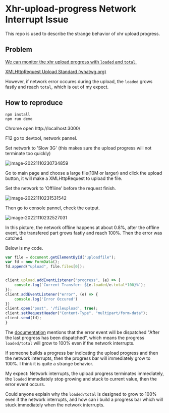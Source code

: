 # Xhr-upload-progress Network Interrupt Issue

This repo is used to describe the strange behavior of xhr upload progress.

## Problem

[We can monitor the xhr upload progress with `loaded` and `total`.](https://stackoverflow.com/questions/76976/how-to-get-progress-from-xmlhttprequest/3694435#3694435)

[XMLHttpRequest Upload Standard (whatwg.org)](https://xhr.spec.whatwg.org/#xmlhttprequestupload)

However, if network error occures  during the upload, the `loaded` grows fastly and reach `total`, which is out of my expect.

## How to reproduce

```
npm install
npm run demo
```

Chrome open http://localhost:3000/

F12 go to devtool, network pannel.

Set network to 'Slow 3G' (this makes sure the upload progress will not terminate too quickly)

 ![image-20221110230734859](C:\Users\Honliang\AppData\Roaming\Typora\typora-user-images\image-20221110230734859.png)

Go to main page and choose a large file(10M or larger) and click the upload button, it will make a XMLHttpRequest to upload the file.

Set the network to 'Offliine' before the request finish.

![image-20221110231531542](C:\Users\Honliang\AppData\Roaming\Typora\typora-user-images\image-20221110231531542.png)

Then go to console pannel, check the output.

![image-20221110232527031](C:\Users\Honliang\AppData\Roaming\Typora\typora-user-images\image-20221110232527031.png)

In this picture, the network offline happens at about 0.8%, after the offline event, the transfered part grows fastly and reach 100%. Then the error was catched.

Below is my code.

```js
var file = document.getElementById("uploadfile");
var fd = new FormData();
fd.append("upload", file.files[0]);


client.upload.addEventListener("progress", (e) => {
    console.log(`Current Transfer: ${e.loaded/e.total*100}%`);
});
client.addEventListener("error", (e) => {
    console.log('Error Occured')
})
client.open("post", '/fileupload', true);
client.setRequestHeader("Content-Type", "multipart/form-data");
client.send(fd);
}

```

 The [documentation](https://xhr.spec.whatwg.org/#suggested-names-for-events-using-the-progressevent-interface) mentions that the error event will be dispatched "After the last progress has been dispatched", which means the progress `loaded/total` will grow to 100% even if the network interrupts. 

If someone builds a progress bar indicating the upload progress and then the network interrupts, then the progress bar will immediately grow to 100%. I think it is quite a strange behavior. 

My expect: Network interrupts, the upload progress terminates immediately, the `loaded` immediately stop growing and stuck to current value, then the error event occurs.

Could anyone explain why the `loaded/total` is designed to grow to 100% even if the network interrupts, and how can i build a progress bar which will stuck immediately when the network interrupts.